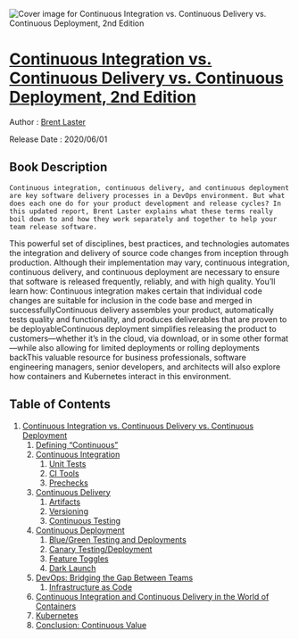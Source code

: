 ![Cover image for Continuous Integration vs. Continuous Delivery vs. Continuous Deployment, 2nd Edition](https://imgdetail.ebookreading.net/cover/cover/20200920/EB9781492088943.jpg)

[Continuous Integration vs. Continuous Delivery vs. Continuous Deployment, 2nd Edition](https://ebookreading.net/view/book/Continuous+Integration+vs.+Continuous+Delivery+vs.+Continuous+Deployment%2C+2nd+Edition-EB9781492088943_1.html "Continuous Integration vs. Continuous Delivery vs. Continuous Deployment, 2nd Edition")
====================================================================================================================

Author : [Brent Laster](https://ebookreading.net/search/author/Brent+Laster)

Release Date : 2020/06/01

Book Description
-----------------


    
    Continuous integration, continuous delivery, and continuous deployment are key software delivery processes in a DevOps environment. But what does each one do for your product development and release cycles? In this updated report, Brent Laster explains what these terms really boil down to and how they work separately and together to help your team release software.
This powerful set of disciplines, best practices, and technologies automates the integration and delivery of source code changes from inception through production. Although their implementation may vary, continuous integration, continuous delivery, and continuous deployment are necessary to ensure that software is released frequently, reliably, and with high quality.
You’ll learn how:
Continuous integration makes certain that individual code changes are suitable for inclusion in the code base and merged in successfullyContinuous delivery assembles your product, automatically tests quality and functionality, and produces deliverables that are proven to be deployableContinuous deployment simplifies releasing the product to customers—whether it’s in the cloud, via download, or in some other format—while also allowing for limited deployments or rolling deployments backThis valuable resource for business professionals, software engineering managers, senior developers, and architects will also explore how containers and Kubernetes interact in this environment.

  

Table of Contents
-----------------

1. [Continuous Integration vs. Continuous Delivery vs. Continuous Deployment](https://ebookreading.net/view/book/Continuous+Integration+vs.+Continuous+Delivery+vs.+Continuous+Deployment%2C+2nd+Edition-EB9781492088943_4.html#idm45972890265656)
    1. [Defining “Continuous”](https://ebookreading.net/view/book/Continuous+Integration+vs.+Continuous+Delivery+vs.+Continuous+Deployment%2C+2nd+Edition-EB9781492088943_4.html#idm45972890263832)
    1. [Continuous Integration](https://ebookreading.net/view/book/Continuous+Integration+vs.+Continuous+Delivery+vs.+Continuous+Deployment%2C+2nd+Edition-EB9781492088943_4.html#idm45972890245720)
        1. [Unit Tests](https://ebookreading.net/view/book/Continuous+Integration+vs.+Continuous+Delivery+vs.+Continuous+Deployment%2C+2nd+Edition-EB9781492088943_4.html#idm45972890238744)
        1. [CI Tools](https://ebookreading.net/view/book/Continuous+Integration+vs.+Continuous+Delivery+vs.+Continuous+Deployment%2C+2nd+Edition-EB9781492088943_4.html#idm45972890235352)
        1. [Prechecks](https://ebookreading.net/view/book/Continuous+Integration+vs.+Continuous+Delivery+vs.+Continuous+Deployment%2C+2nd+Edition-EB9781492088943_4.html#idm45972890165880)
    1. [Continuous Delivery](https://ebookreading.net/view/book/Continuous+Integration+vs.+Continuous+Delivery+vs.+Continuous+Deployment%2C+2nd+Edition-EB9781492088943_4.html#idm45972890163352)
        1. [Artifacts](https://ebookreading.net/view/book/Continuous+Integration+vs.+Continuous+Delivery+vs.+Continuous+Deployment%2C+2nd+Edition-EB9781492088943_4.html#idm45972890236808)
        1. [Versioning](https://ebookreading.net/view/book/Continuous+Integration+vs.+Continuous+Delivery+vs.+Continuous+Deployment%2C+2nd+Edition-EB9781492088943_4.html#idm45972890229992)
        1. [Continuous Testing](https://ebookreading.net/view/book/Continuous+Integration+vs.+Continuous+Delivery+vs.+Continuous+Deployment%2C+2nd+Edition-EB9781492088943_4.html#idm45972890158216)
    1. [Continuous Deployment](https://ebookreading.net/view/book/Continuous+Integration+vs.+Continuous+Delivery+vs.+Continuous+Deployment%2C+2nd+Edition-EB9781492088943_4.html#idm45972890141400)
        1. [Blue/Green Testing and Deployments](https://ebookreading.net/view/book/Continuous+Integration+vs.+Continuous+Delivery+vs.+Continuous+Deployment%2C+2nd+Edition-EB9781492088943_4.html#idm45972890129448)
        1. [Canary Testing/Deployment](https://ebookreading.net/view/book/Continuous+Integration+vs.+Continuous+Delivery+vs.+Continuous+Deployment%2C+2nd+Edition-EB9781492088943_4.html#idm45972890132872)
        1. [Feature Toggles](https://ebookreading.net/view/book/Continuous+Integration+vs.+Continuous+Delivery+vs.+Continuous+Deployment%2C+2nd+Edition-EB9781492088943_4.html#idm45972890121304)
        1. [Dark Launch](https://ebookreading.net/view/book/Continuous+Integration+vs.+Continuous+Delivery+vs.+Continuous+Deployment%2C+2nd+Edition-EB9781492088943_4.html#idm45972890137352)
    1. [DevOps: Bridging the Gap Between Teams](https://ebookreading.net/view/book/Continuous+Integration+vs.+Continuous+Delivery+vs.+Continuous+Deployment%2C+2nd+Edition-EB9781492088943_4.html#idm45972890123576)
        1. [Infrastructure as Code](https://ebookreading.net/view/book/Continuous+Integration+vs.+Continuous+Delivery+vs.+Continuous+Deployment%2C+2nd+Edition-EB9781492088943_4.html#idm45972890113432)
    1. [Continuous Integration and Continuous Delivery in the World of Containers](https://ebookreading.net/view/book/Continuous+Integration+vs.+Continuous+Delivery+vs.+Continuous+Deployment%2C+2nd+Edition-EB9781492088943_4.html#idm45972890110328)
    1. [Kubernetes](https://ebookreading.net/view/book/Continuous+Integration+vs.+Continuous+Delivery+vs.+Continuous+Deployment%2C+2nd+Edition-EB9781492088943_4.html#idm45972890098264)
    1. [Conclusion: Continuous Value](https://ebookreading.net/view/book/Continuous+Integration+vs.+Continuous+Delivery+vs.+Continuous+Deployment%2C+2nd+Edition-EB9781492088943_4.html#idm45972890098008)
